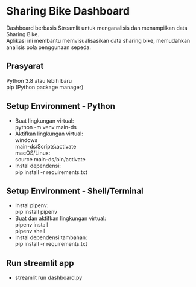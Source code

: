 # Sharing Bike Dashboard
Dashboard berbasis Streamlit untuk menganalisis dan menampilkan data Sharing Bike. <br>
Aplikasi ini membantu memvisualisasikan data sharing bike, memudahkan analisis pola penggunaan sepeda.

## Prasyarat
 Python 3.8 atau lebih baru <br>
 pip (Python package manager)

## Setup Environment - Python
- Buat lingkungan virtual:  <br>
  python -m venv main-ds
- Aktifkan lingkungan virtual: <br>
   windows <br>
    main-ds\Scripts\activate <br>
   macOS/Linux: <br>
   source main-ds/bin/activate  <br>
- Instal dependensi: <br>
   pip install -r requirements.txt

## Setup Environment - Shell/Terminal 
- Instal pipenv: <br>
   pip install pipenv <br>
- Buat dan aktifkan lingkungan virtual: <br>
   pipenv install <br>
   pipenv shell <br>
- Instal dependensi tambahan: <br>
   pip install -r requirements.txt 

## Run streamlit app
- streamlit run dashboard.py
